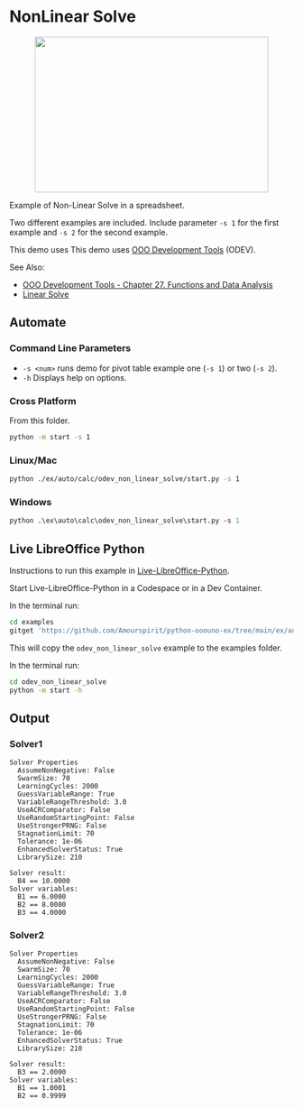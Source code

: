 # NonLinear Solve

<p align="center">
<img src="https://user-images.githubusercontent.com/4193389/205730756-39fd9a7b-65ef-4a8d-a67a-4b3ab0580235.png" width="414" height="276">
</p>

Example of Non-Linear Solve in a spreadsheet.

Two different examples are included. Include parameter `-s 1` for the first example and
`-s 2` for the second example.

This demo uses This demo uses [OOO Development Tools] (ODEV).

See Also:

- [OOO Development Tools - Chapter 27. Functions and Data Analysis](https://python-ooo-dev-tools.readthedocs.io/en/latest/odev/part4/chapter27.html)
- [Linear Solve](./odev_linear_solve/)

## Automate

### Command Line Parameters

- `-s <num>` runs demo for pivot table example one (`-s 1`) or two (`-s 2`).
- `-h` Displays help on options.


### Cross Platform

From this folder.

```sh
python -m start -s 1
```

### Linux/Mac

```sh
python ./ex/auto/calc/odev_non_linear_solve/start.py -s 1
```

### Windows

```ps
python .\ex\auto\calc\odev_non_linear_solve\start.py -s 1
```

## Live LibreOffice Python

Instructions to run this example in [Live-LibreOffice-Python](https://github.com/Amourspirit/live-libreoffice-python).

Start Live-LibreOffice-Python in a Codespace or in a Dev Container.

In the terminal run:

```bash
cd examples
gitget 'https://github.com/Amourspirit/python-ooouno-ex/tree/main/ex/auto/calc/odev_non_linear_solve'
```

This will copy the `odev_non_linear_solve` example to the examples folder.

In the terminal run:

```bash
cd odev_non_linear_solve
python -m start -h
```

## Output

### Solver1

```text
Solver Properties
  AssumeNonNegative: False
  SwarmSize: 70
  LearningCycles: 2000
  GuessVariableRange: True
  VariableRangeThreshold: 3.0
  UseACRComparator: False
  UseRandomStartingPoint: False
  UseStrongerPRNG: False
  StagnationLimit: 70
  Tolerance: 1e-06
  EnhancedSolverStatus: True
  LibrarySize: 210

Solver result: 
  B4 == 10.0000
Solver variables:
  B1 == 6.0000
  B2 == 8.0000
  B3 == 4.0000
```

### Solver2

```text
Solver Properties
  AssumeNonNegative: False
  SwarmSize: 70
  LearningCycles: 2000
  GuessVariableRange: True
  VariableRangeThreshold: 3.0
  UseACRComparator: False
  UseRandomStartingPoint: False
  UseStrongerPRNG: False
  StagnationLimit: 70
  Tolerance: 1e-06
  EnhancedSolverStatus: True
  LibrarySize: 210

Solver result: 
  B3 == 2.0000
Solver variables:
  B1 == 1.0001
  B2 == 0.9999
```

[OOO Development Tools]: https://python-ooo-dev-tools.readthedocs.io/en/latest/
